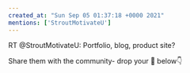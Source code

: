 ```yaml
---
created_at: "Sun Sep 05 01:37:18 +0000 2021"
mentions: ['StroutMotivateU']
---
```


RT @StroutMotivateU: Portfolio, blog, product site? 

Share them with the community- drop your 🔗 below👇